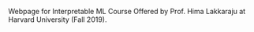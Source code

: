 Webpage for Interpretable ML Course Offered by Prof. Hima Lakkaraju at Harvard University (Fall 2019). 
